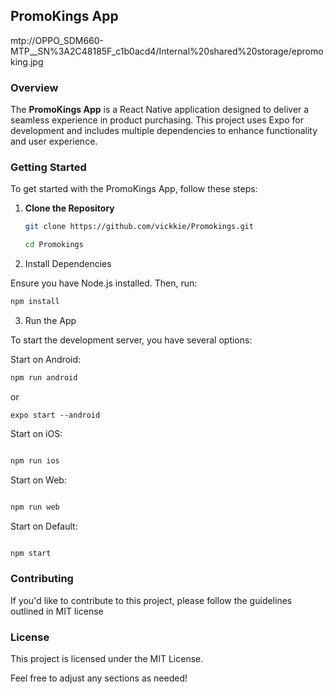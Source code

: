 ## PromoKings App

mtp://OPPO_SDM660-MTP__SN%3A2C48185F_c1b0acd4/Internal%20shared%20storage/epromoking.jpg

### Overview

The **PromoKings App** is a React Native application designed to deliver a seamless experience in product purchasing. This project uses Expo for development and includes multiple dependencies to enhance functionality and user experience.

### Getting Started

To get started with the PromoKings App, follow these steps:

1. **Clone the Repository**

   ```bash
   git clone https://github.com/vickkie/Promokings.git

   cd Promokings
   ```

2. Install Dependencies

Ensure you have Node.js installed. Then, run:

```bash
npm install

```

3. Run the App

To start the development server, you have several options:

Start on Android:

```bash
npm run android

```

or

```
expo start --android

```

Start on iOS:

```bash

npm run ios

```

Start on Web:

```bash

npm run web
```

Start on Default:

```bash

npm start


```

### Contributing

If you'd like to contribute to this project, please follow the guidelines outlined in MIT license

### License

This project is licensed under the MIT License.

Feel free to adjust any sections as needed!
